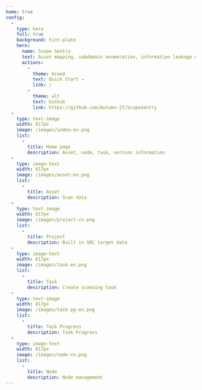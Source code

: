 ```yaml
---
home: true
config:
  -
    type: hero
    full: true
    background: tint-plate
    hero:
      name: Scope Sentry
      text: Asset mapping, subdomain enumeration, information leakage detection, vulnerability scanning, directory scanning, subdomain takeover, crawling, page monitoring
      actions:
        -
          theme: brand
          text: Quick Start →
          link: /
        -
          theme: alt
          text: Github
          link: https://github.com/Autumn-27/ScopeSentry
  -
    type: text-image
    width: 817px
    image: /images/index-en.png
    list:
      -
        title: Home page
        description: Asset, node, task, version information
  -
    type: image-text
    width: 817px
    image: /images/asset-en.png
    list:
      -
        title: Asset
        description: Scan data
  -
    type: text-image
    width: 817px
    image: /images/project-cn.png
    list:
      -
        title: Project
        description: Built in SRC target data
  -
    type: image-text
    width: 817px
    image: /images/task-en.png
    list:
      -
        title: Task
        description: Create scanning task
  -
    type: text-image
    width: 817px
    image: /images/task-pg-en.png
    list:
      -
        title: Task Progress
        description: Task Progress
  -
    type: image-text
    width: 817px
    image: /images/node-cn.png
    list:
      -
        title: Node
        description: Node management
---
```

